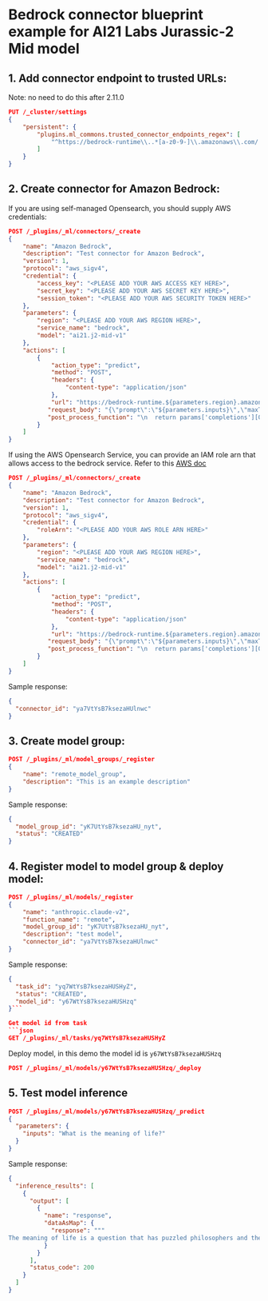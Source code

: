 # Bedrock connector blueprint example for AI21 Labs Jurassic-2 Mid model

## 1. Add connector endpoint to trusted URLs:

Note: no need to do this after 2.11.0

```json
PUT /_cluster/settings
{
    "persistent": {
        "plugins.ml_commons.trusted_connector_endpoints_regex": [
            "^https://bedrock-runtime\\..*[a-z0-9-]\\.amazonaws\\.com/.*$"
        ]
    }
}
```

## 2. Create connector for Amazon Bedrock:

If you are using self-managed Opensearch, you should supply AWS credentials:

```json
POST /_plugins/_ml/connectors/_create
{
    "name": "Amazon Bedrock",
    "description": "Test connector for Amazon Bedrock",
    "version": 1,
    "protocol": "aws_sigv4",
    "credential": {
        "access_key": "<PLEASE ADD YOUR AWS ACCESS KEY HERE>",
        "secret_key": "<PLEASE ADD YOUR AWS SECRET KEY HERE>",
        "session_token": "<PLEASE ADD YOUR AWS SECURITY TOKEN HERE>"
    },
    "parameters": {
        "region": "<PLEASE ADD YOUR AWS REGION HERE>",
        "service_name": "bedrock",
        "model": "ai21.j2-mid-v1"
    },
    "actions": [
        {
            "action_type": "predict",
            "method": "POST",
            "headers": {
                "content-type": "application/json"
            },
            "url": "https://bedrock-runtime.${parameters.region}.amazonaws.com/model/${parameters.model}/invoke",
           "request_body": "{\"prompt\":\"${parameters.inputs}\",\"maxTokens\":200,\"temperature\":0.7,\"topP\":1,\"stopSequences\":[],\"countPenalty\":{\"scale\":0},\"presencePenalty\":{\"scale\":0},\"frequencyPenalty\":{\"scale\":0}}",
           "post_process_function": "\n  return params['completions'][0].data.text; \n"
        }
    ]
}
```

If using the AWS Opensearch Service, you can provide an IAM role arn that allows access to the bedrock service.
Refer to this [AWS doc](https://docs.aws.amazon.com/opensearch-service/latest/developerguide/ml-amazon-connector.html)

```json
POST /_plugins/_ml/connectors/_create
{
    "name": "Amazon Bedrock",
    "description": "Test connector for Amazon Bedrock",
    "version": 1,
    "protocol": "aws_sigv4",
    "credential": {
        "roleArn": "<PLEASE ADD YOUR AWS ROLE ARN HERE>"
    },
    "parameters": {
        "region": "<PLEASE ADD YOUR AWS REGION HERE>",
        "service_name": "bedrock",
        "model": "ai21.j2-mid-v1"
    },
    "actions": [
        {
            "action_type": "predict",
            "method": "POST",
            "headers": {
                "content-type": "application/json"
            },
            "url": "https://bedrock-runtime.${parameters.region}.amazonaws.com/model/${parameters.model}/invoke",
           "request_body": "{\"prompt\":\"${parameters.inputs}\",\"maxTokens\":200,\"temperature\":0.7,\"topP\":1,\"stopSequences\":[],\"countPenalty\":{\"scale\":0},\"presencePenalty\":{\"scale\":0},\"frequencyPenalty\":{\"scale\":0}}",
           "post_process_function": "\n  return params['completions'][0].data.text; \n"
        }
    ]
}
```

Sample response:
```json
{
  "connector_id": "ya7VtYsB7ksezaHUlnwc"
}
```

## 3. Create model group:

```json
POST /_plugins/_ml/model_groups/_register
{
    "name": "remote_model_group",
    "description": "This is an example description"
}
```

Sample response:
```json
{
  "model_group_id": "yK7UtYsB7ksezaHU_nyt",
  "status": "CREATED"
}
```

## 4. Register model to model group & deploy model:

```json
POST /_plugins/_ml/models/_register
{
    "name": "anthropic.claude-v2",
    "function_name": "remote",
    "model_group_id": "yK7UtYsB7ksezaHU_nyt",
    "description": "test model",
    "connector_id": "ya7VtYsB7ksezaHUlnwc"
}
```

Sample response:
```json
{
  "task_id": "yq7WtYsB7ksezaHUSHyZ",
  "status": "CREATED",
  "model_id": "y67WtYsB7ksezaHUSHzq"
}```

Get model id from task
```json
GET /_plugins/_ml/tasks/yq7WtYsB7ksezaHUSHyZ
```
Deploy model, in this demo the model id is `y67WtYsB7ksezaHUSHzq`

```json
POST /_plugins/_ml/models/y67WtYsB7ksezaHUSHzq/_deploy
```

## 5. Test model inference

```json
POST /_plugins/_ml/models/y67WtYsB7ksezaHUSHzq/_predict
{
  "parameters": {
    "inputs": "What is the meaning of life?"
  }
}
```

Sample response:
```json
{
  "inference_results": [
    {
      "output": [
        {
          "name": "response",
          "dataAsMap": {
            "response": """
The meaning of life is a question that has puzzled philosophers and theologians for centuries. There is no single, definitive answer, as different people may have different meanings in life. However, some common themes include the quest for happiness, the desire for personal growth and fulfillment, and the quest to find purpose and meaning in one's existence. Ultimately, the meaning of life is a personal and subjective matter, and each individual must determine their own sense of purpose and fulfillment."""
          }
        }
      ],
      "status_code": 200
    }
  ]
}
```